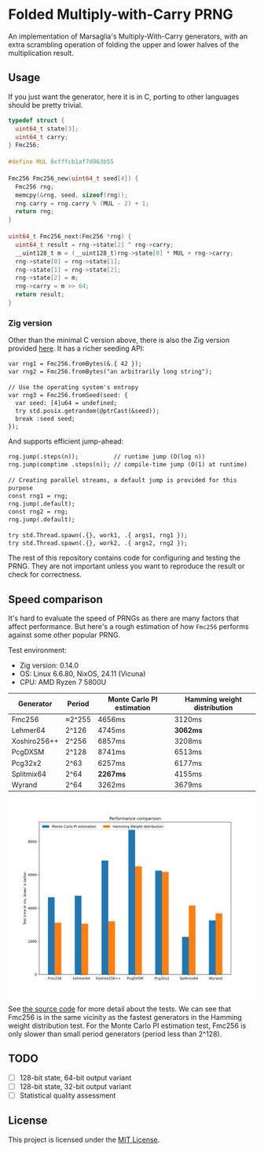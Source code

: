 # Folded Multiply-with-Carry PRNG

An implementation of Marsaglia's Multiply-With-Carry generators, with an extra
scrambling operation of folding the upper and lower halves of the
multiplication result.

## Usage

If you just want the generator, here it is in C, porting to other languages
should be pretty trivial.

```c
typedef struct {
  uint64_t state[3];
  uint64_t carry;
} Fmc256;

#define MUL 0xfffcb1af7d963b55

Fmc256 Fmc256_new(uint64_t seed[4]) {
  Fmc256 rng;
  memcpy(&rng, seed, sizeof(rng));
  rng.carry = rng.carry % (MUL - 2) + 1;
  return rng;
}

uint64_t Fmc256_next(Fmc256 *rng) {
  uint64_t result = rng->state[2] ^ rng->carry;
  __uint128_t m = (__uint128_t)rng->state[0] * MUL + rng->carry;
  rng->state[0] = rng->state[1];
  rng->state[1] = rng->state[2];
  rng->state[2] = m;
  rng->carry = m >> 64;
  return result;
}
```

### Zig version

Other than the minimal C version above, there is also the Zig version provided
[here](src/Fmc256.zig). It has a richer seeding API:

```zig
var rng1 = Fmc256.fromBytes(&.{ 42 });
var rng2 = Fmc256.fromBytes("an arbitrarily long string");

// Use the operating system's entropy
var rng3 = Fmc256.fromSeed(seed: {
  var seed: [4]u64 = undefined;
  try std.posix.getrandom(@ptrCast(&seed));
  break :seed seed;
});
```

And supports efficient jump-ahead:

```zig
rng.jump(.steps(n));          // runtime jump (O(log n))
rng.jump(comptime .steps(n)); // compile-time jump (O(1) at runtime)

// Creating parallel streams, a default jump is provided for this purpose
const rng1 = rng;
rng.jump(.default);
const rng2 = rng;
rng.jump(.default);

try std.Thread.spawn(.{}, work1, .{ args1, rng1 });
try std.Thread.spawn(.{}, work2, .{ args2, rng2 });
```

The rest of this repository contains code for configuring and testing the PRNG.
They are not important unless you want to reproduce the result or check for
correctness.

## Speed comparison

It's hard to evaluate the speed of PRNGs as there are many factors that affect
performance. But here's a rough estimation of how `Fmc256` performs against
some other popular PRNG.

Test environment:
- Zig version: 0.14.0
- OS: Linux 6.6.80, NixOS, 24.11 (Vicuna)
- CPU: AMD Ryzen 7 5800U

| Generator    | Period  | Monte Carlo PI estimation | Hamming weight distribution |
| ------------ | ------- | ------------------------- | --------------------------- |
| Fmc256       | ≈2^255  | 4656ms                    | 3120ms                      |
| Lehmer64     | 2^126   | 4745ms                    | **3062ms**                  |
| Xoshiro256++ | 2^256   | 6857ms                    | 3208ms                      |
| PcgDXSM      | 2^128   | 8741ms                    | 6513ms                      |
| Pcg32x2      | 2^63    | 6257ms                    | 6177ms                      |
| Splitmix64   | 2^64    | **2267ms**                | 4155ms                      |
| Wyrand       | 2^64    | 3262ms                    | 3679ms                      |

![](charts/speed.svg)

See [the source code](src/speed-test.zig) for more detail about the tests. We
can see that Fmc256 is in the same vicinity as the fastest generators in the
Hamming weight distribution test. For the Monte Carlo PI estimation test,
Fmc256 is only slower than small period generators (period less than 2^128).

## TODO

- [ ] 128-bit state, 64-bit output variant
- [ ] 128-bit state, 32-bit output variant
- [ ] Statistical quality assessment

## License

This project is licensed under the [MIT License](LICENCE).
